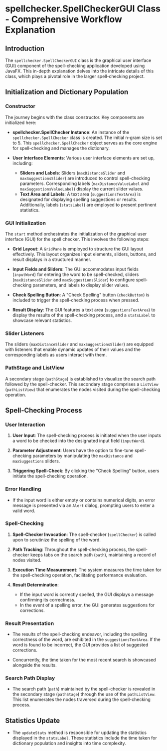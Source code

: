 # spellchecker.SpellCheckerGUI Class - Comprehensive Workflow Explanation

## Introduction

The `spellchecker.SpellCheckerGUI` class is the graphical user interface (GUI) component of the spell-checking application developed using JavaFX. This in-depth explanation delves into the intricate details of this class, which plays a pivotal role in the larger spell-checking project.

## Initialization and Dictionary Population

### Constructor

The journey begins with the class constructor. Key components are initialized here:

- **spellchecker.SpellChecker Instance**: An instance of the `spellchecker.SpellChecker` class is created. The initial n-gram size is set to 5. This `spellchecker.SpellChecker` object serves as the core engine for spell-checking and manages the dictionary.

- **User Interface Elements**: Various user interface elements are set up, including:
  - **Sliders and Labels**: Sliders (`maxDistanceSlider` and `maxSuggestionsSlider`) are introduced to control spell-checking parameters. Corresponding labels (`maxDistanceValueLabel` and `maxSuggestionsValueLabel`) display the current slider values.
  - **Text Area and Labels**: A text area (`suggestionsTextArea`) is designated for displaying spelling suggestions or results. Additionally, labels (`statsLabel`) are employed to present pertinent statistics.

### GUI Initialization

The `start` method orchestrates the initialization of the graphical user interface (GUI) for the spell checker. This involves the following steps:

- **Grid Layout**: A `GridPane` is employed to structure the GUI layout effectively. This layout organizes input elements, sliders, buttons, and result displays in a structured manner.

- **Input Fields and Sliders**: The GUI accommodates input fields (`inputWord`) for entering the word to be spell-checked, sliders (`maxDistanceSlider` and `maxSuggestionsSlider`) to configure spell-checking parameters, and labels to display slider values.

- **Check Spelling Button**: A "Check Spelling" button (`checkButton`) is included to trigger the spell-checking process when pressed.

- **Result Display**: The GUI features a text area (`suggestionsTextArea`) to display the results of the spell-checking process, and a `statsLabel` to showcase relevant statistics.

### Slider Listeners

The sliders (`maxDistanceSlider` and `maxSuggestionsSlider`) are equipped with listeners that enable dynamic updates of their values and the corresponding labels as users interact with them.

### PathStage and ListView

A secondary stage (`pathStage`) is established to visualize the search path followed by the spell-checker. This secondary stage comprises a `ListView` (`pathListView`) that enumerates the nodes visited during the spell-checking operation.

## Spell-Checking Process

### User Interaction

1. **User Input**: The spell-checking process is initiated when the user inputs a word to be checked into the designated input field (`inputWord`).

2. **Parameter Adjustment**: Users have the option to fine-tune spell-checking parameters by manipulating the `maxDistance` and `maxSuggestions` sliders.

3. **Triggering Spell-Check**: By clicking the "Check Spelling" button, users initiate the spell-checking operation.

### Error Handling

- If the input word is either empty or contains numerical digits, an error message is presented via an `Alert` dialog, prompting users to enter a valid word.

### Spell-Checking

1. **Spell-Checker Invocation**: The spell-checker (`spellChecker`) is called upon to scrutinize the spelling of the word.

2. **Path Tracking**: Throughout the spell-checking process, the spell-checker keeps tabs on the search path (`path`), maintaining a record of nodes visited.

3. **Execution Time Measurement**: The system measures the time taken for the spell-checking operation, facilitating performance evaluation.

4. **Result Determination**:
   - If the input word is correctly spelled, the GUI displays a message confirming its correctness.
   - In the event of a spelling error, the GUI generates suggestions for corrections.

### Result Presentation

- The results of the spell-checking endeavor, including the spelling correctness of the word, are exhibited in the `suggestionsTextArea`. If the word is found to be incorrect, the GUI provides a list of suggested corrections.

- Concurrently, the time taken for the most recent search is showcased alongside the results.

### Search Path Display

- The search path (`path`) maintained by the spell-checker is revealed in the secondary stage (`pathStage`) through the use of the `pathListView`. This list enumerates the nodes traversed during the spell-checking process.

## Statistics Update

- The `updateStats` method is responsible for updating the statistics displayed in the `statsLabel`. These statistics include the time taken for dictionary population and insights into time complexity.
